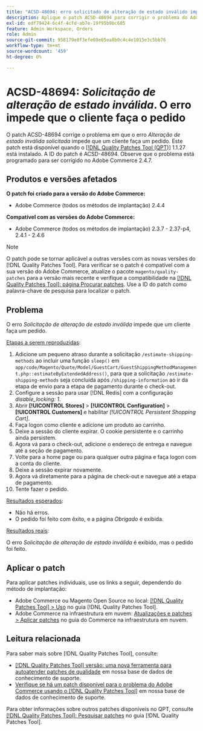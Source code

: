 ```yaml
---
title: "ACSD-48694: erro solicitado de alteração de estado inválido impede que o cliente faça o pedido"
description: Aplique o patch ACSD-48694 para corrigir o problema do Adobe Commerce em que o erro *Alteração de estado inválida solicitada* impede que um cliente faça um pedido.
exl-id: edf79424-6c4f-4cfd-ab7e-19f95b9bc685
feature: Admin Workspace, Orders
role: Admin
source-git-commit: 958179e0f3efe08e65ea8b0c4c4e1015e3c5bb76
workflow-type: tm+mt
source-wordcount: '459'
ht-degree: 0%

---
```


# ACSD-48694: *Solicitação de alteração de estado inválida*. O erro impede que o cliente faça o pedido

O patch ACSD-48694 corrige o problema em que o erro *Alteração de estado inválida solicitada* impede que um cliente faça um pedido. Este patch está disponível quando o [[!DNL Quality Patches Tool (QPT)]](/help/announcements/adobe-commerce-announcements/magento-quality-patches-released-new-tool-to-self-serve-quality-patches.md) 1.1.27 está instalado. A ID do patch é ACSD-48694. Observe que o problema está programado para ser corrigido no Adobe Commerce 2.4.7.

## Produtos e versões afetados

**O patch foi criado para a versão do Adobe Commerce:**

* Adobe Commerce (todos os métodos de implantação) 2.4.4

**Compatível com as versões do Adobe Commerce:**

* Adobe Commerce (todos os métodos de implantação) 2.3.7 - 2.37-p4, 2.4.1 - 2.4.6

>[!NOTE]
>
>O patch pode se tornar aplicável a outras versões com as novas versões do [!DNL Quality Patches Tool]. Para verificar se o patch é compatível com a sua versão do Adobe Commerce, atualize o pacote `magento/quality-patches` para a versão mais recente e verifique a compatibilidade na [[!DNL Quality Patches Tool]: página Procurar patches](https://experienceleague.adobe.com/tools/commerce-quality-patches/index.html). Use a ID do patch como palavra-chave de pesquisa para localizar o patch.

## Problema

O erro *Solicitação de alteração de estado inválida* impede que um cliente faça um pedido.

<u>Etapas a serem reproduzidas</u>:

1. Adicione um pequeno atraso durante a solicitação `/estimate-shipping-methods` ao incluir uma função `sleep()` em `app/code/Magento/Quote/Model/GuestCart/GuestShippingMethodManagement.php::estimateByExtendedAddress()`, para que a solicitação `/estimate-shipping-methods` seja concluída após `/shipping-information` ao ir da etapa de envio para a etapa de pagamento durante o check-out.
1. Configure a sessão para usar [!DNL Redis] com a configuração *disable_locking: 1*.
1. Abrir **[!UICONTROL Stores]** > **[!UICONTROL Configuration]** > **[!UICONTROL Customers]** e habilitar *[!UICONTROL Persistent Shopping Cart]*.
1. Faça logon como cliente e adicione um produto ao carrinho.
1. Deixe a sessão do cliente expirar. O cookie persistente e o carrinho ainda persistem.
1. Agora vá para o check-out, adicione o endereço de entrega e navegue até a seção de pagamento.
1. Volte para a home page ou para qualquer outra página e faça logon com a conta do cliente.
1. Deixe a sessão expirar novamente.
1. Agora vá diretamente para a página de check-out e navegue até a etapa de pagamento.
1. Tente fazer o pedido.

<u>Resultados esperados</u>:

* Não há erros.
* O pedido foi feito com êxito, e a página *Obrigado* é exibida.

<u>Resultados reais</u>:

O erro *Solicitação de alteração de estado inválida* é exibido, mas o pedido foi feito.

## Aplicar o patch

Para aplicar patches individuais, use os links a seguir, dependendo do método de implantação:

* Adobe Commerce ou Magento Open Source no local: [[!DNL Quality Patches Tool] > Uso](https://experienceleague.adobe.com/docs/commerce-operations/tools/quality-patches-tool/usage.html) no guia [!DNL Quality Patches Tool].
* Adobe Commerce na infraestrutura em nuvem: [Atualizações e patches > Aplicar patches](https://experienceleague.adobe.com/docs/commerce-cloud-service/user-guide/develop/upgrade/apply-patches.html) no guia do Commerce na infraestrutura em nuvem.

## Leitura relacionada

Para saber mais sobre [!DNL Quality Patches Tool], consulte:

* [[!DNL Quality Patches Tool] versão: uma nova ferramenta para autoatender patches de qualidade](/help/announcements/adobe-commerce-announcements/magento-quality-patches-released-new-tool-to-self-serve-quality-patches.md) em nossa base de dados de conhecimento de suporte.
* [Verifique se há um patch disponível para o problema do Adobe Commerce usando o [!DNL Quality Patches Tool]](/help/support-tools/patches-available-in-qpt-tool/check-patch-for-magento-issue-with-magento-quality-patches.md) em nossa base de dados de conhecimento de suporte.

Para obter informações sobre outros patches disponíveis no QPT, consulte [[!DNL Quality Patches Tool]: Pesquisar patches](https://experienceleague.adobe.com/tools/commerce-quality-patches/index.html) no guia [!DNL Quality Patches Tool].
